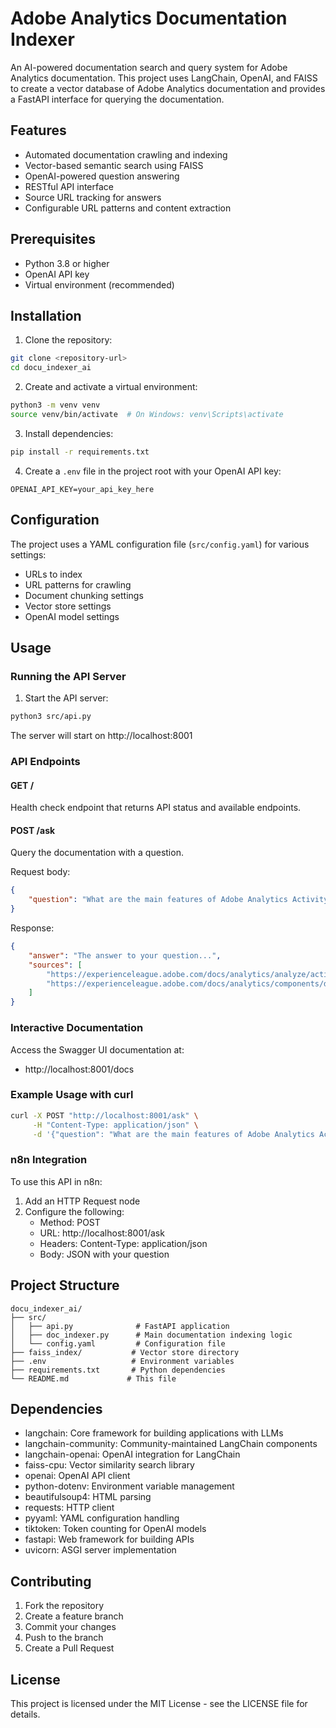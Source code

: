 # Adobe Analytics Documentation Indexer

An AI-powered documentation search and query system for Adobe Analytics documentation. This project uses LangChain, OpenAI, and FAISS to create a vector database of Adobe Analytics documentation and provides a FastAPI interface for querying the documentation.

## Features

- Automated documentation crawling and indexing
- Vector-based semantic search using FAISS
- OpenAI-powered question answering
- RESTful API interface
- Source URL tracking for answers
- Configurable URL patterns and content extraction

## Prerequisites

- Python 3.8 or higher
- OpenAI API key
- Virtual environment (recommended)

## Installation

1. Clone the repository:
```bash
git clone <repository-url>
cd docu_indexer_ai
```

2. Create and activate a virtual environment:
```bash
python3 -m venv venv
source venv/bin/activate  # On Windows: venv\Scripts\activate
```

3. Install dependencies:
```bash
pip install -r requirements.txt
```

4. Create a `.env` file in the project root with your OpenAI API key:
```
OPENAI_API_KEY=your_api_key_here
```

## Configuration

The project uses a YAML configuration file (`src/config.yaml`) for various settings:

- URLs to index
- URL patterns for crawling
- Document chunking settings
- Vector store settings
- OpenAI model settings

## Usage

### Running the API Server

1. Start the API server:
```bash
python3 src/api.py
```

The server will start on http://localhost:8001

### API Endpoints

#### GET /
Health check endpoint that returns API status and available endpoints.

#### POST /ask
Query the documentation with a question.

Request body:
```json
{
    "question": "What are the main features of Adobe Analytics Activity Map?"
}
```

Response:
```json
{
    "answer": "The answer to your question...",
    "sources": [
        "https://experienceleague.adobe.com/docs/analytics/analyze/activity-map/activity-map",
        "https://experienceleague.adobe.com/docs/analytics/components/dimensions/activity-map-link"
    ]
}
```

### Interactive Documentation

Access the Swagger UI documentation at:
- http://localhost:8001/docs

### Example Usage with curl

```bash
curl -X POST "http://localhost:8001/ask" \
     -H "Content-Type: application/json" \
     -d '{"question": "What are the main features of Adobe Analytics Activity Map?"}'
```

### n8n Integration

To use this API in n8n:

1. Add an HTTP Request node
2. Configure the following:
   - Method: POST
   - URL: http://localhost:8001/ask
   - Headers: Content-Type: application/json
   - Body: JSON with your question

## Project Structure

```
docu_indexer_ai/
├── src/
│   ├── api.py              # FastAPI application
│   ├── doc_indexer.py      # Main documentation indexing logic
│   └── config.yaml         # Configuration file
├── faiss_index/           # Vector store directory
├── .env                   # Environment variables
├── requirements.txt       # Python dependencies
└── README.md             # This file
```

## Dependencies

- langchain: Core framework for building applications with LLMs
- langchain-community: Community-maintained LangChain components
- langchain-openai: OpenAI integration for LangChain
- faiss-cpu: Vector similarity search library
- openai: OpenAI API client
- python-dotenv: Environment variable management
- beautifulsoup4: HTML parsing
- requests: HTTP client
- pyyaml: YAML configuration handling
- tiktoken: Token counting for OpenAI models
- fastapi: Web framework for building APIs
- uvicorn: ASGI server implementation

## Contributing

1. Fork the repository
2. Create a feature branch
3. Commit your changes
4. Push to the branch
5. Create a Pull Request

## License

This project is licensed under the MIT License - see the LICENSE file for details. 